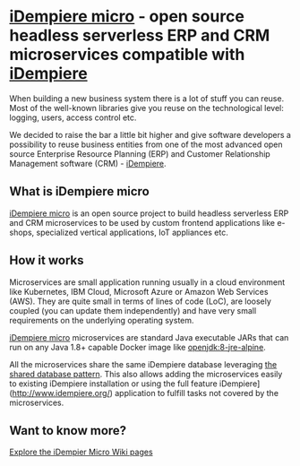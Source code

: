 # [iDempiere micro](https://idempiere-micro.github.io/) - open source headless serverless ERP and CRM microservices compatible with [iDempiere](http://www.idempiere.org/)

When building a new business system there is a lot of stuff you can reuse. Most of the well-known libraries give you reuse on the technological level: logging, users, access control etc.

We decided to raise the bar a little bit higher and give software developers a possibility to reuse business entities from one of the most advanced open source Enterprise Resource Planning (ERP) and Customer Relationship Management software (CRM) - [iDempiere](http://www.idempiere.org/).

## What is iDempiere micro
[iDempiere micro](https://idempiere-micro.github.io/) is an open source project to build headless serverless ERP and CRM microservices to be used by custom frontend applications like e-shops, specialized vertical applications, IoT appliances etc.

## How it works
Microservices are small application running usually in a cloud environment like Kubernetes, IBM Cloud, Microsoft Azure or Amazon Web Services (AWS). They are quite small in terms of lines of code (LoC), are loosely coupled (you can update them independently) and have very small requirements on the underlying operating system.

[iDempiere micro](https://idempiere-micro.github.io/) microservices are standard Java executable JARs that can run on any Java 1.8+ capable Docker image like [openjdk:8-jre-alpine](https://hub.docker.com/_/openjdk).

All the microservices share the same iDempiere database leveraging [the shared database pattern](https://microservices.io/patterns/data/shared-database.html). This also allows adding the microservices easily to existing iDempiere installation or using the full feature iDempiere](http://www.idempiere.org/) application to fulfill tasks not covered by the microservices.

## Want to know more?
[Explore the iDempier Micro Wiki pages](https://github.com/iDempiere-micro/Docs/wiki)
